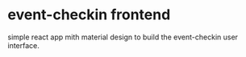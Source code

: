 # event-checkin frontend

simple react app mith material design to build the event-checkin user interface.
